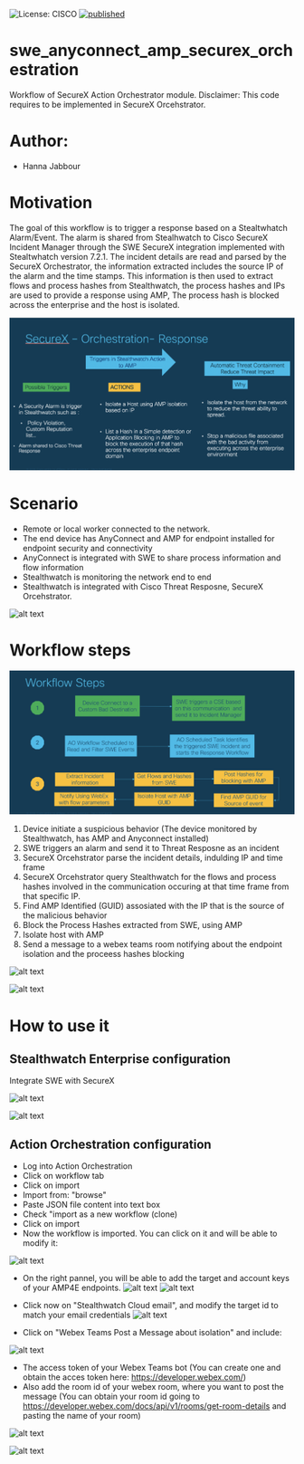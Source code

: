 ![License: CISCO](https://img.shields.io/badge/License-CISCO-blue.svg) [![published](https://static.production.devnetcloud.com/codeexchange/assets/images/devnet-published.svg)](https://developer.cisco.com/codeexchange/github/repo/aligarci/swc_amp_securex_orchestration)

# swe_anyconnect_amp_securex_orchestration
Workflow of SecureX Action Orchestrator module.
Disclaimer: This code requires to be implemented in SecureX Orcehstrator.
 
# Author:
- Hanna Jabbour
 

# Motivation
The goal of this workflow is to trigger a response based on a Stealtwhatch Alarm/Event. The alarm is shared from Stealhwatch to Cisco SecureX Incident Manager through the SWE SecureX integration implemented with Stealtwhatch version 7.2.1. The incident details are read and parsed by the SecureX Orchestrator, the information extracted includes the source IP of the alarm and the time stamps. This information is then used to extract flows and process hashes from Stealthwatch, the process hashes and IPs are used to provide a response using AMP, The process hash is blocked across the enterprise and the host is isolated.  


![alt text](https://github.com/hanjabbo/SWE_Anyconnect_AMP_SecureX_Orchestration/blob/master/Orchestration_.png) 



# Scenario
- Remote or local worker connected to the network.
- The end device has AnyConnect and AMP for endpoint installed for endpoint security and connectivity
- AnyConnect is integrated with SWE to share process information and flow information
- Stealthwatch is monitoring the network end to end
- Stealthwatch is integrated with Cisco Threat Resposne, SecureX Orcehstrator.


![alt text](https://github.com/aligarci/swc_amp_securex_orchestration/blob/master/scenario.png) 



# Workflow steps


![alt text](https://github.com/hanjabbo/SWE_Anyconnect_AMP_SecureX_Orchestration/blob/master/Steps_.png) 


1. Device initiate a suspicious behavior (The device monitored by Stealthwatch, has AMP and Anyconnect installed)
2. SWE triggers an alarm and send it to Threat Resposne as an incident
3. SecureX Orcehstrator parse the incident details, indulding IP and time frame
5. SecureX Orcehstrator query Stealthwatch for the flows and process hashes involved in the communication occuring at that time frame from that specific IP.
6. Find AMP Identified (GUID) assosiated with the IP that is the source of the malicious behavior
7. Block the Process Hashes extracted from SWE, using AMP
7. Isolate host with AMP 
8. Send a message to a webex teams room notifying about the endpoint isolation and the proceess hashes blocking


![alt text](https://github.com/aligarci/swc_amp_securex_orchestration/blob/master/webex_teams.png) 


![alt text](https://github.com/aligarci/swc_amp_securex_orchestration/blob/master/workflow.png) 



# How to use it

## Stealthwatch Enterprise configuration
Integrate SWE with SecureX 


![alt text](https://github.com/aligarci/swc_amp_securex_orchestration/blob/master/swc1.png) 


![alt text](https://github.com/aligarci/swc_amp_securex_orchestration/blob/master/swc2.png) 




## Action Orchestration configuration
- Log into Action Orchestration 
- Click on workflow tab
- Click on import
- Import from: "browse"
- Paste JSON file content into text box
- Check "import as a new workflow (clone)
- Click on import
- Now the workflow is imported. You can click on it and will be able to modify it:


![alt text](https://github.com/aligarci/swc_amp_securex_orchestration/blob/master/workflow2.png) 


- On the right pannel, you will be able to add the target and account keys of your AMP4E endpoints.
![alt text](https://github.com/aligarci/swc_amp_securex_orchestration/blob/master/amp.png) 
![alt text](https://github.com/aligarci/swc_amp_securex_orchestration/blob/master/amp.png) 

- Click now on "Stealthwatch Cloud email", and modify the target id to match your email credentials
![alt text](https://github.com/aligarci/swc_amp_securex_orchestration/blob/master/email.png) 

- Click on "Webex Teams Post a Message about isolation" and include:


![alt text](https://github.com/aligarci/swc_amp_securex_orchestration/blob/master/webex_teams_config.png) 


   - The access token of your Webex Teams bot (You can create one and obtain the acces token here: https://developer.webex.com/)
   - Also add the room id of your webex room, where you want to post the message (You can obtain your room id going to https://developer.webex.com/docs/api/v1/rooms/get-room-details and pasting the name of your room)
   

![alt text](https://github.com/aligarci/swc_amp_securex_orchestration/blob/master/id.png) 


![alt text](https://github.com/aligarci/swc_amp_securex_orchestration/blob/master/id2.png)


